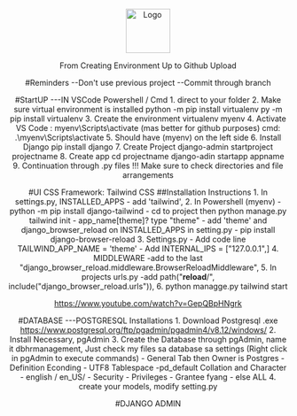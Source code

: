 <!-- PROJECT LOGO -->
<br />
<div align="center">
  <a href="https://github.com/katkatty21/HRManagementSystemWeb">
    <img src="img/logoText.png" alt="Logo" width="80" height="80">
  </a>

From Creating Environment Up to Github Upload

#Reminders
--Don't use previous project
--Commit through branch

#StartUP
---IN VSCode Powershell / Cmd 1. direct to your folder 2. Make sure virtual environment is installed
python -m pip install virtualenv
py -m pip install virtualenv 3. Create the environment
virtualenv myenv 4. Activate
VS Code : myenv\Scripts\activate (mas better for github purposes)
cmd: .\myenv\Scripts\activate 5. Should have (myenv) on the left side 6. Install Django
pip install django 7. Create Project
django-admin startproject projectname 8. Create app
cd projectname
django-adin startapp appname 9. Continuation through .py files
!!! Make sure to check directories and file arrangements

#UI
CSS Framework: Tailwind CSS
##Installation Instructions 1. In settings.py, INSTALLED_APPS - add 'tailwind', 2. In Powershell (myenv) - python -m pip install django-tailwind - cd to project then python manage.py tailwind init - app_name[theme]? type "theme" - add 'theme' and django_browser_reload on INSTALLED_APPS in setting.py - pip install django-browser-reload 3. Settings.py - Add code line TAILWIND_APP_NAME = 'theme' - Add INTERNAL_IPS = ["127.0.0.1",] 4. MIDDLEWARE
-add to the last "django_browser_reload.middleware.BrowserReloadMiddleware", 5. In projects urls.py
-add path("**reload**/", include("django_browser_reload.urls")), 6. python managge.py tailwind start

https://www.youtube.com/watch?v=GepQBpHNgrk

#DATABASE
---POSTGRESQL
Installations 1. Download Postgresql .exe https://www.postgresql.org/ftp/pgadmin/pgadmin4/v8.12/windows/ 2. Install Necessary, pgAdmin 3. Create the Database through pgAdmin, name it dbhrmanagement, Just check my files sa database sa settings (Right click in pgAdmin to execute commands) - General Tab then Owner is Postgres - Definition
Econding - UTF8
Tablespace -pd_default
Collation and Character - english / en_US/ - Security - Privileges - Grantee fyang - else ALL 4. create your models, modify setting.py

#DJANGO ADMIN
